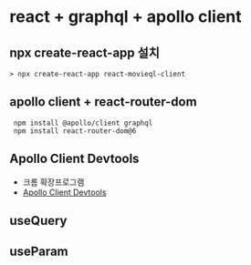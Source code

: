 # react + graphql + apollo client

## npx create-react-app 설치

```
> npx create-react-app react-movieql-client
```

## apollo client + react-router-dom

```
 npm install @apollo/client graphql
 npm install react-router-dom@6
```

## Apollo Client Devtools

- 크롬 확장프로그램
- [Apollo Client Devtools](https://chromewebstore.google.com/detail/apollo-client-devtools/jdkknkkbebbapilgoeccciglkfbmbnfm)

## useQuery

## useParam

